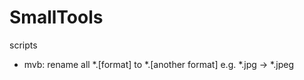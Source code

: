 # SmallTools
scripts

- mvb: rename all  \*.[format] to \*.[another format] e.g. \*.jpg -> \*.jpeg

